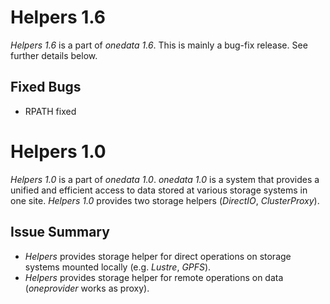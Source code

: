 Helpers 1.6
===========

*Helpers 1.6* is a part of *onedata 1.6*. This is mainly a bug-fix release. See further details below.

Fixed Bugs
----------

* RPATH fixed

Helpers 1.0
===========

*Helpers 1.0* is a part of *onedata 1.0*. *onedata 1.0* is a system that provides a unified and efficient access to data
stored at various storage systems in one site. *Helpers 1.0* provides two storage helpers (*DirectIO*, *ClusterProxy*).

Issue Summary
-------------

* *Helpers* provides storage helper for direct operations on storage systems mounted locally (e.g. *Lustre*, *GPFS*).
* *Helpers* provides storage helper for remote operations on data (*oneprovider* works as proxy).